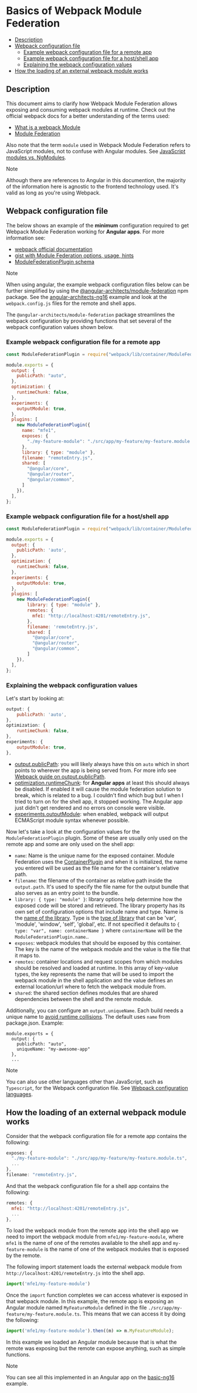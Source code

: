 # Basics of Webpack Module Federation

- [Description](#description)
- [Webpack configuration file](#webpack-configuration-file)
  - [Example webpack configuration file for a remote app](#example-webpack-configuration-file-for-a-remote-app)
  - [Example webpack configuration file for a host/shell app](#example-webpack-configuration-file-for-a-hostshell-app)
  - [Explaining the webpack configuration values](#explaining-the-webpack-configuration-values)
- [How the loading of an external webpack module works](#how-the-loading-of-an-external-webpack-module-works)

## Description

This document aims to clarify how Webpack Module Federation allows exposing and consuming webpack modules at runtime. Check out the official webpack docs for a better understanding of the terms used:

- [What is a webpack Module](https://webpack.js.org/concepts/modules/#what-is-a-webpack-module)
- [Module Federation](https://webpack.js.org/concepts/module-federation/)

Also note that the term `module` used in Webpack Module Federation refers to JavaScript modules, not to confuse with Angular modules. See [JavaScript modules vs. NgModules](https://angular.io/guide/ngmodule-vs-jsmodule).

> [!NOTE]
>
> Although there are references to Angular in this documention, the majority of the information here is agnostic to the frontend technology used. It's valid as long as you're using Webpack.
>

## Webpack configuration file

The below shows an example of the **minimum** configuration required to get Webpack Module Federation working for **Angular apps**. For more information see:

- [webpack official documentation](https://webpack.js.org/configuration/)
- [gist with Module Federation options, usage, hints](https://gist.github.com/zfeher/201f55c057553078fe5b0aac1dad6969)
- [ModuleFederationPlugin schema](https://github.com/webpack/webpack/blob/main/schemas/plugins/container/ModuleFederationPlugin.json)

> [!NOTE]
>
> When using angular, the example webpack configuration files below can be further simplified by using the [@angular-architects/module-federation](https://www.npmjs.com/package/@angular-architects/module-federation) npm package. See the [angular-architects-ng16](../angular-architects-ng16/README.md) example and look at the `webpack.config.js` files for the remote and shell apps.
>
> The `@angular-architects/module-federation` package streamlines the webpack configuration by providing functions that set several of the webpack configuration values shown below.
>

### Example webpack configuration file for a remote app

```js
const ModuleFederationPlugin = require("webpack/lib/container/ModuleFederationPlugin");

module.exports = {
  output: {
    publicPath: "auto",
  },
  optimization: {
    runtimeChunk: false,
  },
  experiments: {
    outputModule: true,
  },
  plugins: [
    new ModuleFederationPlugin({
      name: "mfe1",
      exposes: {
        "./my-feature-module": "./src/app/my-feature/my-feature.module.ts"
      },
      library: { type: "module" },
      filename: "remoteEntry.js",
      shared: [
        "@angular/core",
        "@angular/router",
        "@angular/common",
      ]
    }),
  ],
};
```

### Example webpack configuration file for a host/shell app

```js
const ModuleFederationPlugin = require("webpack/lib/container/ModuleFederationPlugin");

module.exports = {
  output: {
    publicPath: 'auto',
  },
  optimization: {
    runtimeChunk: false,
  },
  experiments: {
    outputModule: true,
  },
  plugins: [
    new ModuleFederationPlugin({
        library: { type: "module" },
        remotes: {
          mfe1: "http://localhost:4201/remoteEntry.js",
        },
        filename: 'remoteEntry.js',
        shared: [
          "@angular/core",
          "@angular/router",
          "@angular/common",
        ]
    }),
  ],
};
```

### Explaining the webpack configuration values

Let's start by looking at:

```js
output: {
    publicPath: 'auto',
},
optimization: {
    runtimeChunk: false,
},
experiments: {
    outputModule: true,
},
```

- [output.publicPath](https://webpack.js.org/configuration/output/#outputpublicpath): you will likely always have this on `auto` which in short points to wherever the app is being served from. For more info see [Webpack guide on output.publicPath](https://webpack.js.org/guides/public-path/).
- [optimization.runtimeChunk](https://webpack.js.org/configuration/optimization/#optimizationruntimechunk): for **Angular apps** at least this should always be disabled. If enabled it will cause the module federation solution to break, which is related to a bug. I couldn't find which bug but I when I tried to turn on for the shell app, it stopped working. The Angular app just didn't get rendered and no errors on console were visible.
- [experiments.outputModule](https://webpack.js.org/configuration/experiments/#experimentsoutputmodule): when enabled, webpack will output ECMAScript module syntax whenever possible.

Now let's take a look at the configuration values for the `ModuleFederationPlugin` plugin. Some of these are usually only used on the remote app and some are only used on the shell app:

- `name`: Name is the unique name for the exposed container. Module Federation uses the [ContainerPlugin](https://webpack.js.org/concepts/module-federation/#building-blocks) and when it is initialized, the name you entered will be used as the file name for the container's relative path.
- `filename`: the filename of the container as relative path inside the `output.path`. It's used to specify the file name for the output bundle that also serves as an entry point to the bundle.
- `library: { type: "module" }`: library options help determine how the exposed code will be stored and retrieved. The library property has its own set of configuration options that include name and type. Name is the [name of the library](https://webpack.js.org/configuration/output/#outputlibraryname). Type is the [type of library](https://webpack.js.org/configuration/output/#outputlibrarytype) that can be 'var', 'module', 'window', 'self', 'global', etc. If not specified it defaults to `{ type: "var", name: containerName }` where `containerName` will be the `ModuleFederationPlugin.name`..
- `exposes`: webpack modules that should be exposed by this container. The key is the name of the webpack module and the value is the file that it maps to.
- `remotes`: container locations and request scopes from which modules should be resolved and loaded at runtime. In this array of key-value types, the key represents the name that will be used to import the webpack module in the shell application and the value defines an external location/url where to fetch the webpack module from.
- `shared`: the shared section defines modules that are shared dependencies between the shell and the remote module.

Additionally, you can configure an `output.uniqueName`. Each build needs a unique name to [avoid runtime collisions](https://github.com/webpack/webpack.js.org/issues/5308). The default uses `name` from package.json. Example:
```
module.exports = {
  output: {
    publicPath: "auto",
    uniqueName: "my-awesome-app"
  },
  ...
```

> [!NOTE]
>
> You can also use other languages other than JavaScript, such as `Typescript`, for the Webpack configuration file. See [Webpack configuration languages](https://webpack.js.org/configuration/configuration-languages/).

## How the loading of an external webpack module works

Consider that the webpack configuration file for a remote app contains the following:

```js
exposes: {
  "./my-feature-module": "./src/app/my-feature/my-feature.module.ts",
  ...
},
filename: "remoteEntry.js",
```

And that the webpack configuration file for a shell app contains the following:

```js
remotes: {
  mfe1: "http://localhost:4201/remoteEntry.js",
  ...
},
```

To load the webpack module from the remote app into the shell app we need to import the webpack module from `mfe1/my-feature-module`, where `mfe1` is the name of one of the remotes available to the shell app and `my-feature-module` is the name of one of the webpack modules that is exposed by the remote.

The following import statement loads the external webpack module from `http://localhost:4201/remoteEntry.js` into the shell app.

```js
import('mfe1/my-feature-module')
```

Once the `import` function completes we can access whatever is exposed in that webpack module. In this example, the remote app is exposing an Angular module named `MyFeatureModule` defined in the file `./src/app/my-feature/my-feature.module.ts`. This means that we can access it by doing the following:

```js
import('mfe1/my-feature-module').then((m) => m.MyFeatureModule);
```

In this example we loaded an Angular module because that is what the remote was exposing but the remote can expose anything, such as simple functions.

> [!NOTE]
>
> You can see all this implemented in an Angular app on the [basic-ng16](../basic-ng16/README.md) example.
>
